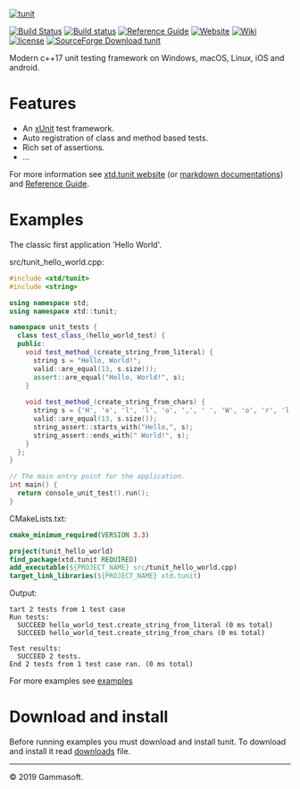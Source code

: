 [![tunit](docs/pictures/header.png)](https://gammasoft71.wixsite.com/xtd-tunit)

[![Build Status](https://travis-ci.org/gammasoft71/xtd_tunit.svg?branch=master)](https://travis-ci.org/gammasoft71/xtd_tunit)
[![Build status](https://ci.appveyor.com/api/projects/status/1h8y1d4lodnk1wbb?svg=true)](https://ci.appveyor.com/project/gammasoft71/xtd-tunit)
[![Reference Guide](https://img.shields.io/badge/code-Reference_Guide-brightgreen.svg)](https://codedocs.xyz/gammasoft71/xtd_tunit/)
[![Website](https://img.shields.io/badge/web-xtd--tunit-brightgreen.svg)](https://gammasoft71.wixsite.com/xtd-tunit)
[![Wiki](https://img.shields.io/badge/wiki-Documentaions-brightgreen.svg)](./docs/documentation.md)
[![license](https://img.shields.io/github/license/gammasoft71/xtd.tunit.svg)](LICENSE.md)
[![SourceForge Download tunit](https://img.shields.io/sourceforge/dt/tunitpro.svg)](https://sourceforge.net/projects/tunitpro/files/latest/download)
<!--- 
[![c++17](https://img.shields.io/badge/c++-17-004080.svg)](https://en.wikipedia.org/wiki/C%2B%2B17)
[![Windows](https://img.shields.io/badge/os-Windows-004080.svg)](https://en.wikipedia.org/wiki/Microsoft_Windows)
[![macOS](https://img.shields.io/badge/os-macOS-004080.svg)](https://en.wikipedia.org/wiki/MacOS)
[![Linux](https://img.shields.io/badge/os-Linux-004080.svg)](https://en.wikipedia.org/wiki/Linux)
[![iOS](https://img.shields.io/badge/os-iOS-004080.svg)](https://en.wikipedia.org/wiki/IOS)
[![android](https://img.shields.io/badge/os-android-004080.svg)](https://en.wikipedia.org/wiki/Android_(operating_system))
[![codecov](https://codecov.io/gh/gammasoft71/xtd.tunit/branch/master/graph/badge.svg)](https://codecov.io/gh/gammasoft71/xtd.tunit)
 --->

Modern c++17 unit testing framework on Windows, macOS, Linux, iOS and android.

# Features

* An [xUnit](https://en.wikipedia.org/wiki/XUnit) test framework.
* Auto registration of class and method based tests.
* Rich set of assertions.
* ...

For more information see [xtd.tunit website](https://gammasoft71.wixsite.com/xtd-tunit) (or [markdown documentations](docs/home.md)) and [Reference Guide](https://codedocs.xyz/gammasoft71/xtd_tunit/).

# Examples

The classic first application 'Hello World'.

src/tunit_hello_world.cpp:

```c++
#include <xtd/tunit>
#include <string>

using namespace std;
using namespace xtd::tunit;

namespace unit_tests {
  class test_class_(hello_world_test) {
  public:
    void test_method_(create_string_from_literal) {
      string s = "Hello, World!";
      valid::are_equal(13, s.size());
      assert::are_equal("Hello, World!", s);
    }
    
    void test_method_(create_string_from_chars) {
      string s = {'H', 'e', 'l', 'l', 'o', ',', ' ', 'W', 'o', 'r', 'l', 'd', '!'};
      valid::are_equal(13, s.size());
      string_assert::starts_with("Hello,", s);
      string_assert::ends_with(" World!", s);
    }
  };
}

// The main entry point for the application.
int main() {
  return console_unit_test().run();
}
```

CMakeLists.txt:

```cmake
cmake_minimum_required(VERSION 3.3)

project(tunit_hello_world)
find_package(xtd.tunit REQUIRED)
add_executable(${PROJECT_NAME} src/tunit_hello_world.cpp)
target_link_libraries(${PROJECT_NAME} xtd.tunit)
```

Output:
```
tart 2 tests from 1 test case
Run tests:
  SUCCEED hello_world_test.create_string_from_literal (0 ms total)
  SUCCEED hello_world_test.create_string_from_chars (0 ms total)

Test results:
  SUCCEED 2 tests.
End 2 tests from 1 test case ran. (0 ms total)
```

For more examples see [examples](examples)

# Download and install

Before running examples you must download and install tunit. To download and install it read [downloads](docs/downloads.md) file.

______________________________________________________________________________________________

© 2019 Gammasoft.
